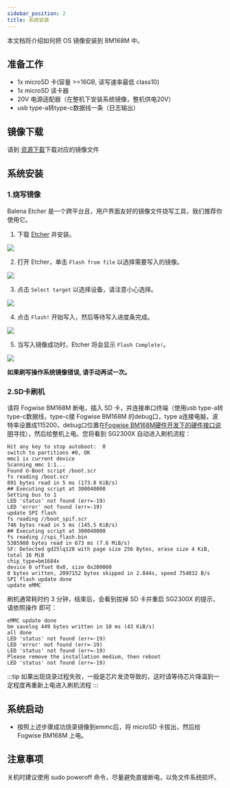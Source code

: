 ```yaml
---
sidebar_position: 2
title: 系统安装
---
```


本文档将介绍如何把 OS 镜像安装到 BM168M 中。

## 准备工作

- 1x microSD 卡(容量 >=16GB, 读写速率最低 class10)
- 1x microSD 读卡器
- 20V 电源适配器（在整机下安装系统镜像，整机供电20V）
- usb type-a转type-c数据线一条（日志输出）

## 镜像下载

请到 [资源下载](/sophon/bm168m/getting-started/download.md)下载对应的镜像文件

## 系统安装

### 1.烧写镜像

Balena Etcher 是一个跨平台且，用户界面友好的镜像文件烧写工具，我们推荐你使用它。

1. 下载 [Etcher](https://etcher.balena.io/#download-etcher/) 并安装。

![](/img/common/etcher/rock5a-step1.webp)

2. 打开 Etcher，单击 `Flash from file` 以选择需要写入的镜像。

![](/img/common/etcher/rock5a-step2.webp)

3. 点击 `Select target` 以选择设备，请注意小心选择。

![](/img/common/etcher/rock5a-step3.webp)

4. 点击 `Flash!` 开始写入，然后等待写入进度条完成。

![](/img/common/etcher/rock5a-step4.webp)

5. 当写入镜像成功时，Etcher 将会显示 `Flash Complete!`。

![](/img/common/etcher/rock5a-step5.webp)

**如果刷写操作系统镜像错误, 请手动再试一次。**

### 2.SD卡刷机

请将 Fogwise BM168M 断电，插入 SD 卡，并连接串口终端（使用usb type-a转type-c数据线，type-c接 Fogwise BM168M 的debug口，type a连接电脑，波特率设置成115200，debug口位置在[Fogwise BM168M硬件开发下的硬件接口说明](../../bm168m/hardware-design/hardware-interface.md)寻找），然后给整机上电。您将看到
SG2300X 自动进入刷机流程：

```
Hit any key to stop autoboot:  0
switch to partitions #0, OK
mmc1 is current device
Scanning mmc 1:1...
Found U-Boot script /boot.scr
fs reading /boot.scr
891 bytes read in 5 ms (173.8 KiB/s)
## Executing script at 300040000
Setting bus to 1
LED 'status' not found (err=-19)
LED 'error' not found (err=-19)
update SPI flash
fs reading //boot_spif.scr
746 bytes read in 5 ms (145.5 KiB/s)
## Executing script at 300040000
fs reading //spi_flash.bin
5385980 bytes read in 673 ms (7.6 MiB/s)
SF: Detected gd25lq128 with page size 256 Bytes, erase size 4 KiB, total 16 MiB
chip_type=bm1684x
device 0 offset 0x0, size 0x200000
0 bytes written, 2097152 bytes skipped in 2.844s, speed 754032 B/s
SPI flash update done
update eMMC
```

刷机通常耗时约 3 分钟，结束后，会看到拔掉 SD 卡并重启 SG2300X 的提示，请依照操作
即可：

```
eMMC update done
bm savelog 449 bytes written in 10 ms (43 KiB/s)
all done
LED 'status' not found (err=-19)
LED 'error' not found (err=-19)
LED 'status' not found (err=-19)
Please remove the installation medium, then reboot
LED 'status' not found (err=-19)
```

:::tip
如果出现烧录过程失败，一般是芯片发烫导致的，这时请等待芯片降温到一定程度再重新上电进入刷机流程
:::

## 系统启动

- 按照上述步骤成功烧录镜像到emmc后，将 microSD 卡拔出，然后给 Fogwise BM168M 上电。

## 注意事项

关机时建议使用 sudo poweroff 命令，尽量避免直接断电，以免文件系统损坏。
